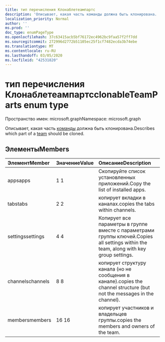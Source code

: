 ```yaml
---
title: тип перечисления Клонаблетеампартс
description: 'Описывает, какая часть команды должна быть клонирована. '
localization_priority: Normal
author: ''
ms.prod: ''
doc_type: enumPageType
ms.openlocfilehash: 37c63415acb5bf76172ec4962bc9faa57f2ff7dd
ms.sourcegitcommit: 272996d2772b51105ec25f1cf7482ecda3b74ebe
ms.translationtype: MT
ms.contentlocale: ru-RU
ms.lasthandoff: 03/05/2020
ms.locfileid: "42531820"
---
```

# <a name="clonableteamparts-enum-type"></a><span data-ttu-id="595e9-103">тип перечисления Клонаблетеампартс</span><span class="sxs-lookup"><span data-stu-id="595e9-103">clonableTeamParts enum type</span></span>

<span data-ttu-id="595e9-104">Пространство имен: microsoft.graph</span><span class="sxs-lookup"><span data-stu-id="595e9-104">Namespace: microsoft.graph</span></span>



<span data-ttu-id="595e9-105">Описывает, какая часть [команды](../resources/team.md) должна быть клонирована.</span><span class="sxs-lookup"><span data-stu-id="595e9-105">Describes which part of a [team](../resources/team.md) should be cloned.</span></span> 

## <a name="members"></a><span data-ttu-id="595e9-106">Элементы</span><span class="sxs-lookup"><span data-stu-id="595e9-106">Members</span></span>

| <span data-ttu-id="595e9-107">Элемент</span><span class="sxs-lookup"><span data-stu-id="595e9-107">Member</span></span> | <span data-ttu-id="595e9-108">Значение</span><span class="sxs-lookup"><span data-stu-id="595e9-108">Value</span></span>| <span data-ttu-id="595e9-109">Описание</span><span class="sxs-lookup"><span data-stu-id="595e9-109">Description</span></span> |
|:---------------|:--------|:----------|
|<span data-ttu-id="595e9-110">apps</span><span class="sxs-lookup"><span data-stu-id="595e9-110">apps</span></span>|<span data-ttu-id="595e9-111">1 </span><span class="sxs-lookup"><span data-stu-id="595e9-111">1</span></span>|<span data-ttu-id="595e9-112">Скопируйте список установленных приложений.</span><span class="sxs-lookup"><span data-stu-id="595e9-112">Copy the list of installed apps.</span></span>|
|<span data-ttu-id="595e9-113">tabs</span><span class="sxs-lookup"><span data-stu-id="595e9-113">tabs</span></span>|<span data-ttu-id="595e9-114">2 </span><span class="sxs-lookup"><span data-stu-id="595e9-114">2</span></span>|<span data-ttu-id="595e9-115">копирует вкладки в каналах.</span><span class="sxs-lookup"><span data-stu-id="595e9-115">copies the tabs within channels.</span></span>|
|<span data-ttu-id="595e9-116">settings</span><span class="sxs-lookup"><span data-stu-id="595e9-116">settings</span></span>|<span data-ttu-id="595e9-117">4 </span><span class="sxs-lookup"><span data-stu-id="595e9-117">4</span></span>|<span data-ttu-id="595e9-118">Копирует все параметры в группе вместе с параметрами группы ключей.</span><span class="sxs-lookup"><span data-stu-id="595e9-118">Copies all settings within the team, along with key group settings.</span></span>|
|<span data-ttu-id="595e9-119">channels</span><span class="sxs-lookup"><span data-stu-id="595e9-119">channels</span></span>|<span data-ttu-id="595e9-120">8 </span><span class="sxs-lookup"><span data-stu-id="595e9-120">8</span></span>|<span data-ttu-id="595e9-121">копирует структуру канала (но не сообщения в канале).</span><span class="sxs-lookup"><span data-stu-id="595e9-121">copies the channel structure (but not the messages in the channel).</span></span>|
|<span data-ttu-id="595e9-122">members</span><span class="sxs-lookup"><span data-stu-id="595e9-122">members</span></span>|<span data-ttu-id="595e9-123">16 </span><span class="sxs-lookup"><span data-stu-id="595e9-123">16</span></span>|<span data-ttu-id="595e9-124">копирует участников и владельцев группы.</span><span class="sxs-lookup"><span data-stu-id="595e9-124">copies the members and owners of the team.</span></span>|

